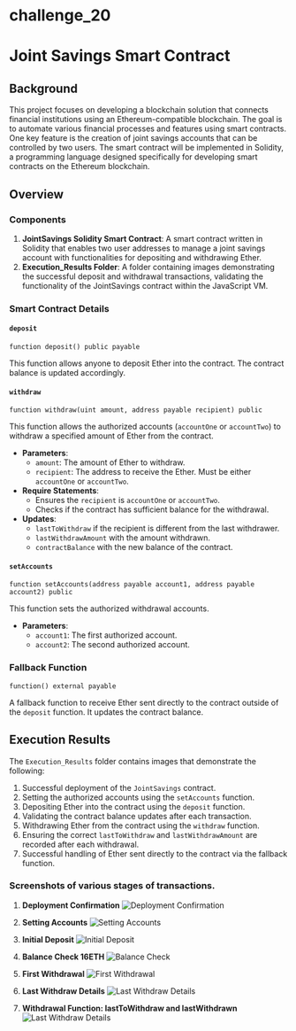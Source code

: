 # challenge_20
# Joint Savings Smart Contract

## Background

This project focuses on developing a blockchain solution that connects financial institutions using an Ethereum-compatible blockchain. The goal is to automate various financial processes and features using smart contracts. One key feature is the creation of joint savings accounts that can be controlled by two users. The smart contract will be implemented in Solidity, a programming language designed specifically for developing smart contracts on the Ethereum blockchain.

## Overview

### Components

1. **JointSavings Solidity Smart Contract**: A smart contract written in Solidity that enables two user addresses to manage a joint savings account with functionalities for depositing and withdrawing Ether.
2. **Execution_Results Folder**: A folder containing images demonstrating the successful deposit and withdrawal transactions, validating the functionality of the JointSavings contract within the JavaScript VM.

### Smart Contract Details

#### `deposit`

```solidity
function deposit() public payable
```

This function allows anyone to deposit Ether into the contract. The contract balance is updated accordingly.

#### `withdraw`

```solidity
function withdraw(uint amount, address payable recipient) public
```

This function allows the authorized accounts (`accountOne` or `accountTwo`) to withdraw a specified amount of Ether from the contract.

- **Parameters**:
  - `amount`: The amount of Ether to withdraw.
  - `recipient`: The address to receive the Ether. Must be either `accountOne` or `accountTwo`.
- **Require Statements**:
  - Ensures the `recipient` is `accountOne` or `accountTwo`.
  - Checks if the contract has sufficient balance for the withdrawal.
- **Updates**:
  - `lastToWithdraw` if the recipient is different from the last withdrawer.
  - `lastWithdrawAmount` with the amount withdrawn.
  - `contractBalance` with the new balance of the contract.

#### `setAccounts`

```solidity
function setAccounts(address payable account1, address payable account2) public
```

This function sets the authorized withdrawal accounts.

- **Parameters**:
  - `account1`: The first authorized account.
  - `account2`: The second authorized account.

### Fallback Function

```solidity
function() external payable
```

A fallback function to receive Ether sent directly to the contract outside of the `deposit` function. It updates the contract balance.

## Execution Results

The `Execution_Results` folder contains images that demonstrate the following:

1. Successful deployment of the `JointSavings` contract.
2. Setting the authorized accounts using the `setAccounts` function.
3. Depositing Ether into the contract using the `deposit` function.
4. Validating the contract balance updates after each transaction.
5. Withdrawing Ether from the contract using the `withdraw` function.
6. Ensuring the correct `lastToWithdraw` and `lastWithdrawAmount` are recorded after each withdrawal.
7. Successful handling of Ether sent directly to the contract via the fallback function.

### Screenshots of various stages of transactions.

1. **Deployment Confirmation**
   ![Deployment Confirmation](Execution_Results/predeployment.png)
   
2. **Setting Accounts**
   ![Setting Accounts](Execution_Results/settingAccount1Account2.png)
   
3. **Initial Deposit**
   ![Initial Deposit](Execution_Results/initialdeposit.png)
   
4. **Balance Check 16ETH**
   ![Balance Check](Execution_Results/balancecheck16.png)
   
5. **First Withdrawal**
   ![First Withdrawal](Execution_Results/firstwithdrawal.png)
   
6. **Last Withdraw Details**
   ![Last Withdraw Details](Execution_Results/last_withdrawdetails.png)

7. **Withdrawal Function: lastToWithdraw and lastWithdrawn**
   ![Last Withdraw Details](Execution_Results/LasttoWithdraw.png)



